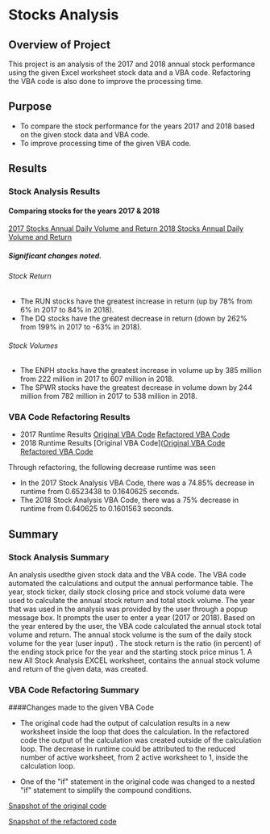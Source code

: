 # Stocks Analysis

## Overview of Project
This project is an analysis of the 2017 and 2018 annual stock performance using the given Excel worksheet stock data and a VBA code. Refactoring the VBA code is also done to improve the processing time. 
     
## Purpose
- To compare the stock performance for the years 2017 and 2018 based on the given stock data and VBA code. 
- To improve processing time of  the given VBA code.  

## Results
      
### Stock Analysis Results 

#### Comparing stocks for the years 2017  & 2018 

[2017 Stocks Annual Daily Volume and Return ](https://github.com/fmgribbon/stock-analysis/blob/main/Resources/AllStocks2017.png)
[2018 Stocks Annual Daily Volume and Return](https://github.com/fmgribbon/stock-analysis/blob/main/Resources/AllStocks2018.png)

##### Significant changes noted.

######     Stock Return
- The RUN stocks have the greatest increase in return (up by 78% from 6% in 2017 to 84% in 2018). 
- The DQ stocks have the greatest decrease in return (down  by 262% from 199% in 2017 to -63% in 2018). 
######     Stock Volumes

- The ENPH stocks have the greatest increase in volume up by 385 million from 222 million in 2017 to 607 million in 2018.
- The SPWR stocks have the greatest decrease in volume down by 244 million from 782 million in 2017 to 538 million in 2018.


### VBA Code Refactoring Results
- 2017 Runtime Results
[Original VBA Code](https://github.com/fmgribbon/stock-analysis/blob/main/Resources/OriginalVBACode2017.PNG)
[Refactored VBA Code](https://github.com/fmgribbon/stock-analysis/blob/main/Resources/VBA_Challenge_2017.png)
- 2018 Runtime Results
[Original VBA Code]([Original VBA Code](https://github.com/fmgribbon/stock-analysis/blob/main/Resources/OriginalVBACode2017.PNG)
[Refactored VBA Code](https://github.com/fmgribbon/stock-analysis/blob/main/Resources/VBA_Challenge_2018.png)

Through refactoring, the following decrease runtime was seen 

- In the 2017 Stock Analysis VBA Code, there was  a 74.85% decrease in runtime from 0.6523438 to 0.1640625 seconds.  
- The 2018 Stock Analysis VBA Code, there was a 75% decrease in runtime from 0.640625 to 0.1601563 seconds. 

## Summary

### Stock Analysis Summary
  
An analysis usedthe given stock data and the VBA code. The VBA code automated the calculations and output the annual performance table. 
The year, stock ticker, daily stock closing price and stock volume data were used to calculate the annual stock return and total stock volume. 
The year that was used in the analysis was provided by the user through a popup message box. 
It prompts the user to enter a year (2017 or 2018). Based on the year entered by the user, the VBA code calculated the annual stock total volume and return. The annual stock volume is the sum of the daily stock volume for the year (user input) . The stock return is the ratio (in percent) of the ending stock price for the year and the starting stock price minus 1. A new All Stock Analysis EXCEL worksheet, contains the annual stock volume and return of the given data, was created.   
  
### VBA Code Refactoring Summary
  
####Changes made to the given VBA Code 

- The original code had the output of calculation results in a new worksheet inside the loop that does the calculation. 
  In the refactored code the output of the calculation was created outside of the calculation loop. 
  The decrease in runtime could be attributed to the reduced number of  active worksheet,  from 2 active worksheet to 1, inside the calculation loop. 

- One of the "if" statement in the original code was changed to a nested "if" statement to simplify the compound conditions.
   
      
 [Snapshot of the original code](https://github.com/fmgribbon/stock-analysis/blob/main/Resources/SnipitOriginalVBACode.txt)
 
 [Snapshot of the refactored code](https://github.com/fmgribbon/stock-analysis/blob/main/Resources/SnipitRefactoredVBACode.txt)
